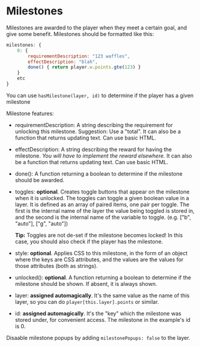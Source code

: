 # Milestones

Milestones are awarded to the player when they meet a certain goal, and give some benefit. Milestones should be formatted like this:

```js
milestones: {
    0: {
        requirementDescription: "123 waffles",
        effectDescription: "blah",
        done() { return player.w.points.gte(123) }
    }
    etc
}
```

You can use `hasMilestone(layer, id)` to determine if the player has a given milestone

Milestone features:

- requirementDescription: A string describing the requirement for unlocking this milestone. Suggestion: Use a "total". It can also be a function that returns updating text. Can use basic HTML.

- effectDescription: A string describing the reward for having the milestone. *You will have to implement the reward elsewhere.* It can also be a function that returns updating text. Can use basic HTML.

- done(): A function returning a boolean to determine if the milestone should be awarded.

- toggles: **optional**. Creates toggle buttons that appear on the milestone when it is unlocked. The toggles can toggle a given boolean value in a layer. It is defined as an array of paired items, one pair per toggle. The first is the internal name of the layer the value being toggled is stored in, and the second is the internal name of the variable to toggle. (e.g. ["b", "auto"], ["g", "auto"])

   **Tip:** Toggles are not de-set if the milestone becomes locked! In this case, you should also check if the player has the milestone.

- style: **optional**. Applies CSS to this milestone, in the form of an object where the keys are CSS attributes, and the values are the values for those attributes (both as strings).

- unlocked(): **optional**. A function returning a boolean to determine if the milestone should be shown. If absent, it is always shown.

- layer: **assigned automagically**. It's the same value as the name of this layer, so you can do `player[this.layer].points` or similar.

- id: **assigned automagically**. It's the "key" which the milestone was stored under, for convenient access. The milestone in the example's id is 0.

Disaable milestone popups by adding `milestonePopups: false` to the layer.
